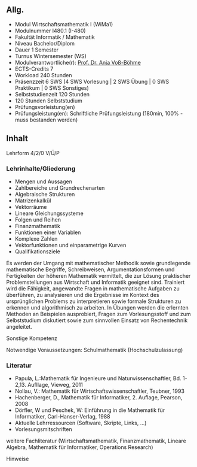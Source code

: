 ## Allg.

* Modul 	Wirtschaftsmathematik I (WiMa1)
* Modulnummer 	I480.1 (I-480)
* Fakultät 	Informatik / Mathematik
* Niveau 	Bachelor/Diplom
* Dauer 	1 Semester
* Turnus 	Wintersemester (WS)
* Modulverantwortliche(r): [Prof. Dr. Anja Voß-Böhme](mailto:anja.voss-boehme@htw-dresden.de)
* ECTS-Credits 	7
* Workload 	240 Stunden
* Präsenzzeit 	6 SWS (4 SWS Vorlesung | 2 SWS Übung | 0 SWS Praktikum | 0 SWS Sonstiges)
* Selbststudienzeit 	120 Stunden
* 120 Stunden Selbststudium
* Prüfungsvorleistung(en) 	
* Prüfungsleistung(en): Schriftliche Prüfungsleistung (180min, 100% - muss bestanden werden)

## Inhalt

Lehrform 	4/2/0 V/Ü/P

### Lehrinhalte/Gliederung 	

* Mengen und Aussagen
* Zahlbereiche und Grundrechenarten
* Algebraische Strukturen
* Matrizenkalkül
* Vektorräume
* Lineare Gleichungssysteme
* Folgen und Reihen
* Finanzmathematik
* Funktionen einer Variablen
* Komplexe Zahlen
* Vektorfunktionen und einparametrige Kurven
* Qualifikationsziele 	

Es werden der Umgang mit mathematischer Methodik sowie grundlegende mathematische Begriffe, Schreibweisen, Argumentationsformen und Fertigkeiten der höheren Mathematik vermittelt, die zur Lösung praktischer Problemstellungen aus Wirtschaft und Informatik geeignet sind. Trainiert wird die Fähigkeit, angewandte Fragen in mathematische Aufgaben zu überführen, zu analysieren und die Ergebnisse im Kontext des ursprünglichen Problems zu interpretieren sowie formale Strukturen zu erkennen und algorithmisch zu arbeiten. In Übungen werden die erlernten Methoden an Beispielen ausprobiert, Fragen zum Vorlesungsstoff und zum Selbststudium diskutiert sowie zum sinnvollen Einsatz von Rechentechnik angeleitet.

Sonstige Kompetenz 	

Notwendige Voraussetzungen: Schulmathematik (Hochschulzulassung)

### Literatur 	

* Papula, L.:Mathematik für Ingenieure und Naturwissenschaftler, Bd. 1-2,13. Aufllage, Vieweg, 2011
* Nollau, V.: Mathematik für Wirtschaftswissenschaftler, Teubner, 1993
* Hachenberger, D., Mathematik für Informatiker, 2. Auflage, Pearson, 2008 
* Dörfler, W und Peschek, W: Einführung in die Mathematik für Informatiker, Carl-Hanser-Verlag, 1988
* Aktuelle Lehrressourcen (Software, Skripte, Links, ...) 	
* Vorlesungsmitschriften

weitere Fachliteratur (Wirtschaftsmathematik, Finanzmathematik, Lineare Algebra, Mathematik für Informatiker, Operations Research)

Hinweise

